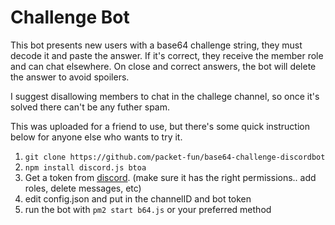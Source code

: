 # Challenge Bot

This bot presents new users with a base64 challenge string, they must decode it and paste the answer.
If it's correct, they receive the member role and can chat elsewhere.
On close and correct answers, the bot will delete the answer to avoid spoilers.

I suggest disallowing members to chat in the challege channel, so once it's solved there can't be any futher spam.

This was uploaded for a friend to use, but there's some quick instruction below for anyone else who wants to try it. 

1. `git clone https://github.com/packet-fun/base64-challenge-discordbot`
2. `npm install discord.js btoa`
3. Get a token from [discord](https://discord.com/developers/applications). (make sure it has the right permissions.. add roles, delete messages, etc)
4. edit config.json and put in the channelID and bot token
5. run the bot with `pm2 start b64.js` or your preferred method
